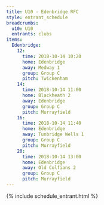 ```yaml
---
title: U10 - Edenbridge RFC
style: entrant_schedule
breadcrumbs:
  u10: U10
  entrants: clubs
items:
  Edenbridge:
    12:
      time: 2018-10-14 10:20
      home: Edenbridge
      away: Medway 1
      group: Group C
      pitch: Twickenham
    14:
      time: 2018-10-14 11:00
      home: Blackheath 2
      away: Edenbridge
      group: Group C
      pitch: Murrayfield
    16:
      time: 2018-10-14 11:40
      home: Edenbridge
      away: Tunbridge Wells 1
      group: Group C
      pitch: Murrayfield
    20:
      time: 2018-10-14 13:00
      home: Edenbridge
      away: Old Colfians 2
      group: Group C
      pitch: Murrayfield
---
```


{% include schedule_entrant.html %}
